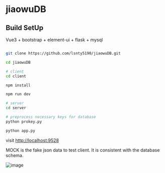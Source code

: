 <!--
 * @Author: your name
 * @Date: 2021-12-15 14:02:08
 * @LastEditTime: 2021-12-15 23:01:36
 * @LastEditors: Please set LastEditors
 * @Description: 打开koroFileHeader查看配置 进行设置: https://github.com/OBKoro1/koro1FileHeader/wiki/%E9%85%8D%E7%BD%AE
 * @FilePath: \jiaowuDB\README.md
-->
# jiaowuDB

## Build SetUp

Vue3 + bootstrap + element-ui + flask + mysql

```bash

git clone https://github.com/lsnty5190/jiaowuDB.git

cd jiaowuDB

# client
cd client

npm install

npm run dev

# server
cd server

# preprocess necessary keys for database
python prokey.py

python app.py
```

visit [http://localhost:9528](http://localhost:9528)

MOCK is the fake json data to test client. It is consistent with the database schema.

![image](https://github.com/lsnty5190/jiaowuDB/client/src/assets/front/ER.jpg)